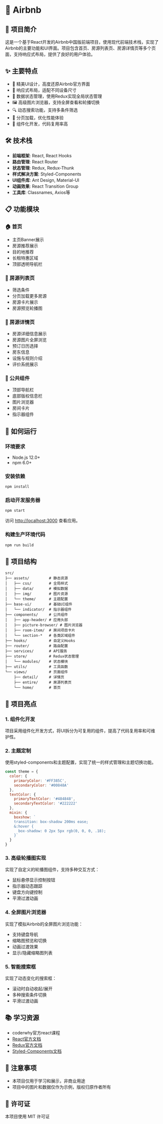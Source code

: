 # 🏡 Airbnb

## 📖 项目简介

这是一个基于React开发的Airbnb中国版前端项目，使用现代前端技术栈，实现了Airbnb的主要功能和UI界面。项目包含首页、房源列表页、房源详情页等多个页面，支持响应式布局，提供了良好的用户体验。

## ✨ 主要特点

- 🎨 精美UI设计，高度还原Airbnb官方界面
- 📱 响应式布局，适配不同设备尺寸
- 🔄 数据状态管理，使用Redux实现全局状态管理
- 🖼️ 高级图片浏览器，支持全屏查看和轮播切换
- 🔍 动态搜索功能，支持多条件筛选
- 📑 分页加载，优化性能体验
- 🧩 组件化开发，代码复用率高

## 🛠️ 技术栈

- **前端框架**: React, React Hooks
- **路由管理**: React Router
- **状态管理**: Redux, Redux-Thunk
- **样式解决方案**: Styled-Components
- **UI组件库**: Ant Design, Material-UI
- **动画效果**: React Transition Group
- **工具库**: Classnames, Axios等

## 📋 功能模块

### 🏠 首页
- 主页Banner展示
- 房源推荐展示
- 目的地推荐
- 长租特惠区域
- 顶部透明导航栏

### 🔎 房源列表页
- 筛选条件
- 分页加载更多房源
- 房源卡片展示
- 房源预览轮播图

### 📝 房源详情页
- 房源详细信息展示
- 房源图片全屏浏览
- 预订日历选择
- 房东信息
- 设施与规则介绍
- 评价系统展示

### 👤 公共组件
- 顶部导航栏
- 底部版权信息栏
- 图片浏览器
- 房间卡片
- 指示器组件

## 🚀 如何运行

### 环境要求
- Node.js 12.0+
- npm 6.0+

### 安装依赖
```bash
npm install
```

### 启动开发服务器
```bash
npm start
```
访问 [http://localhost:3000](http://localhost:3000) 查看应用。

### 构建生产环境代码
```bash
npm run build
```

## 📁 项目结构

```
src/
├── assets/         # 静态资源
│   ├── css/        # 全局样式
│   ├── data/       # 模拟数据
│   ├── img/        # 图片资源
│   └── theme/      # 主题配置
├── base-ui/        # 基础UI组件
│   └── indicator/  # 指示器组件
├── components/     # 公共组件
│   ├── app-header/ # 应用头部
│   ├── picture-browser/ # 图片浏览器
│   ├── room-item/  # 房间项目卡片
│   └── section-*   # 各类区域组件
├── hooks/          # 自定义Hooks
├── router/         # 路由配置
├── services/       # API服务
├── store/          # Redux状态管理
│   └── modules/    # 状态模块
├── utils/          # 工具函数
└── views/          # 页面组件
    ├── detail/     # 详情页
    ├── entire/     # 房源列表页
    └── home/       # 首页
```

## 🌟 项目亮点

### 1. 组件化开发
项目采用组件化开发方式，将UI拆分为可复用的组件，提高了代码复用率和可维护性。

### 2. 主题定制
使用styled-components和主题配置，实现了统一的样式管理和主题切换功能。

```javascript
const theme = {
  color: {
    primaryColor: '#FF385C',
    secondaryColor: '#00848A'
  },
  textColor: {
    primaryTextColor: '#484848',
    secondaryTextColor: '#222222'
  },
  mixin: {
    boxshow: `
    transition: box-shadow 200ms ease;
    &:hover {
      box-shadow: 0 2px 5px rgb(0, 0, 0, .18);
    }`
  }
}
```

### 3. 高级轮播图实现
实现了自定义的轮播图组件，支持多种交互方式：

- 鼠标悬停显示控制按钮
- 指示器动态跟踪
- 键盘方向键控制
- 平滑过渡动画

### 4. 全屏图片浏览器
实现了模拟Airbnb的全屏图片浏览功能：

- 支持键盘导航
- 缩略图预览和切换
- 动画过渡效果
- 显示/隐藏缩略图列表

### 5. 智能搜索框
实现了动态变化的搜索框：

- 滚动时自动收起/展开
- 多种搜索条件切换
- 平滑过渡动画

## 📚 学习资源

- coderwhy官方react课程
- [React官方文档](https://reactjs.org/)
- [Redux官方文档](https://redux.js.org/)
- [Styled-Components文档](https://styled-components.com/)

## 📝 注意事项

- 本项目仅用于学习和展示，非商业用途
- 项目中的图片和数据仅作为示例，版权归原作者所有

## 📄 许可证

本项目使用 MIT 许可证

